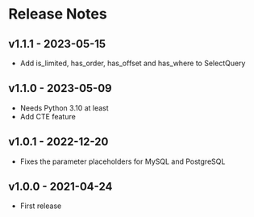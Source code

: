 # Release Notes

## v1.1.1 - 2023-05-15
+ Add is_limited, has_order, has_offset and has_where to SelectQuery

## v1.1.0 - 2023-05-09
+ Needs Python 3.10 at least
+ Add CTE feature

## v1.0.1 - 2022-12-20
+ Fixes the parameter placeholders for MySQL and PostgreSQL

## v1.0.0 - 2021-04-24
+ First release
